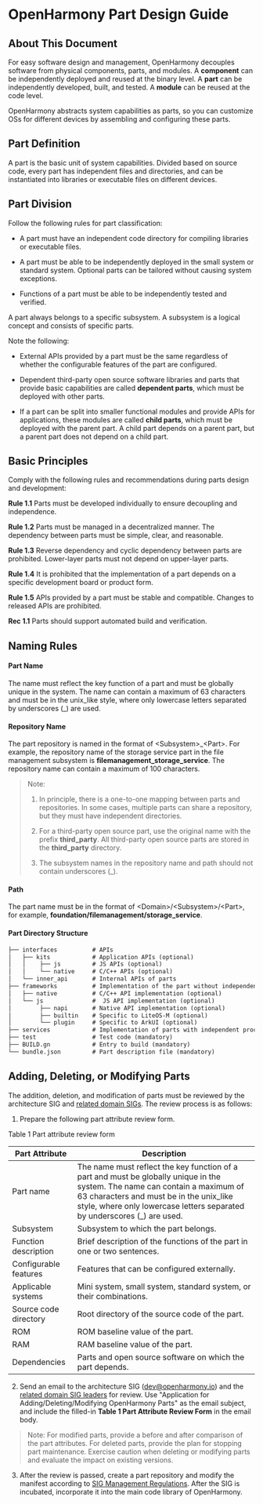 # OpenHarmony Part Design Guide

## About This Document

For easy software design and management, OpenHarmony decouples software from physical components, parts, and modules. A **component** can be independently deployed and reused at the binary level. A **part** can be independently developed, built, and tested. A **module** can be reused at the code level.

OpenHarmony abstracts system capabilities as parts, so you can customize OSs for different devices by assembling and configuring these parts.

## Part Definition

A part is the basic unit of system capabilities. Divided based on source code, every part has independent files and directories, and can be instantiated into libraries or executable files on different devices.

## Part Division

Follow the following rules for part classification:

- A part must have an independent code directory for compiling libraries or executable files.

- A part must be able to be independently deployed in the small system or standard system. Optional parts can be tailored without causing system exceptions.

- Functions of a part must be able to be independently tested and verified.

A part always belongs to a specific subsystem. A subsystem is a logical concept and consists of specific parts.

Note the following:

- External APIs provided by a part must be the same regardless of whether the configurable features of the part are configured.

- Dependent third-party open source software libraries and parts that provide basic capabilities are called **dependent parts**, which must be deployed with other parts.

- If a part can be split into smaller functional modules and provide APIs for applications, these modules are called **child parts**, which must be deployed with the parent part. A child part depends on a parent part, but a parent part does not depend on a child part.

## Basic Principles

Comply with the following rules and recommendations during parts design and development:

**Rule 1.1** Parts must be developed individually to ensure decoupling and independence.

**Rule 1.2** Parts must be managed in a decentralized manner. The dependency between parts must be simple, clear, and reasonable.

**Rule 1.3** Reverse dependency and cyclic dependency between parts are prohibited. Lower-layer parts must not depend on upper-layer parts.

**Rule 1.4** It is prohibited that the implementation of a part depends on a specific development board or product form.

**Rule 1.5** APIs provided by a part must be stable and compatible. Changes to released APIs are prohibited.

**Rec 1.1** Parts should support automated build and verification.

## Naming Rules

#### **Part Name**

The name must reflect the key function of a part and must be globally unique in the system. The name can contain a maximum of 63 characters and must be in the unix\_like style, where only lowercase letters separated by underscores (\_) are used.

#### **Repository Name**

The part repository is named in the format of <Subsystem\>\_<Part\>. For example, the repository name of the storage service part in the file management subsystem is **filemanagement\_storage\_service**. The repository name can contain a maximum of 100 characters.

> Note:
>
> 1. In principle, there is a one-to-one mapping between parts and repositories. In some cases, multiple parts can share a repository, but they must have independent directories.
>
> 2. For a third-party open source part, use the original name with the prefix **third\_party**. All third-party open source parts are stored in the **third\_party** directory.
>
> 3. The subsystem names in the repository name and path should not contain underscores (\_).

#### **Path**

The part name must be in the format of <Domain\>/<Subsystem\>/<Part\>, for example, **foundation/filemanagement/storage_service**.

#### **Part Directory Structure**

```xml
├── interfaces          # APIs
│   ├── kits			# Application APIs (optional)
│   │    ├── js			# JS APIs (optional)
│   │    └── native  	# C/C++ APIs (optional)
│   └── inner_api       # Internal APIs of parts
├── frameworks          # Implementation of the part without independent processes (optional)
│   ├── native          # C/C++ API implementation (optional)
│   └── js              #  JS API implementation (optional)
│        ├── napi       # Native API implementation (optional)
│        ├── builtin	# Specific to LiteOS-M (optional)
│        └── plugin     # Specific to ArkUI (optional)
├── services            # Implementation of parts with independent processes (optional)
├── test                # Test code (mandatory)
├── BUILD.gn            # Entry to build (mandatory)
└── bundle.json         # Part description file (mandatory)
```

## Adding, Deleting, or Modifying Parts

The addition, deletion, and modification of parts must be reviewed by the architecture SIG and [related domain SIGs](https://gitee.com/openharmony/community/blob/master/sig/sigs_subsystem_list.md). The review process is as follows:

1. Prepare the following part attribute review form.

Table 1 Part attribute review form

| Part Attribute| Description|
| ------------ | ------------------------------------------------------------ |
| Part name| The name must reflect the key function of a part and must be globally unique in the system. The name can contain a maximum of 63 characters and must be in the unix\_like style, where only lowercase letters separated by underscores (\_) are used.|
| Subsystem| Subsystem to which the part belongs.|
| Function description| Brief description of the functions of the part in one or two sentences.|
| Configurable features| Features that can be configured externally.|
| Applicable systems| Mini system, small system, standard system, or their combinations.|
| Source code directory| Root directory of the source code of the part.|
| ROM          | ROM baseline value of the part.|
| RAM          | RAM baseline value of the part.|
| Dependencies| Parts and open source software on which the part depends.|


2. Send an email to the architecture SIG (dev@openharmony.io) and the [related domain SIG leaders](https://gitee.com/openharmony/community/blob/master/sig/sigs_subsystem_list.md) for review. Use "Application for Adding/Deleting/Modifying OpenHarmony Parts" as the email subject, and include the filled-in **Table 1 Part Attribute Review Form** in the email body.

> Note: For modified parts, provide a before and after comparison of the part attributes. For deleted parts, provide the plan for stopping part maintenance. Exercise caution when deleting or modifying parts and evaluate the impact on existing versions.

3. After the review is passed, create a part repository and modify the manifest according to [SIG Management Regulations](https://gitee.com/openharmony/community/tree/master/sig/README-EN.md). After the SIG is incubated, incorporate it into the main code library of OpenHarmony.
